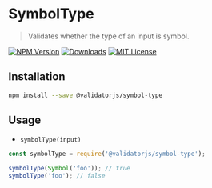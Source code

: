 # SymbolType

> Validates whether the type of an input is symbol.

[![NPM Version](https://img.shields.io/npm/v/@validatorjs/symbol-type.svg)](https://www.npmjs.com/package/@validatorjs/symbol-type)
[![Downloads](https://img.shields.io/npm/dt/@validatorjs/symbol-type.svg)](https://www.npmjs.com/package/@validatorjs/symbol-type)
[![MIT License](https://img.shields.io/npm/l/@validatorjs/symbol-type.svg)](../../LICENSE)

## Installation

```bash
npm install --save @validatorjs/symbol-type
```

## Usage

- `symbolType(input)`

```js
const symbolType = require('@validatorjs/symbol-type');

symbolType(Symbol('foo')); // true
symbolType('foo'); // false
```
